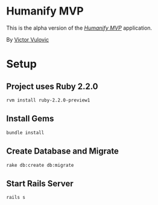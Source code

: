 # Humanify MVP

This is the alpha version of the [*Humanify MVP*](http://humanify.co) application.

By [Victor Vulovic](http://linkedin.com/in/victorvulovic)

# Setup
## Project uses Ruby 2.2.0
```
rvm install ruby-2.2.0-preview1
```

## Install Gems 
```
bundle install
```

## Create Database and Migrate
```
rake db:create db:migrate
```

## Start Rails Server
```
rails s
```
